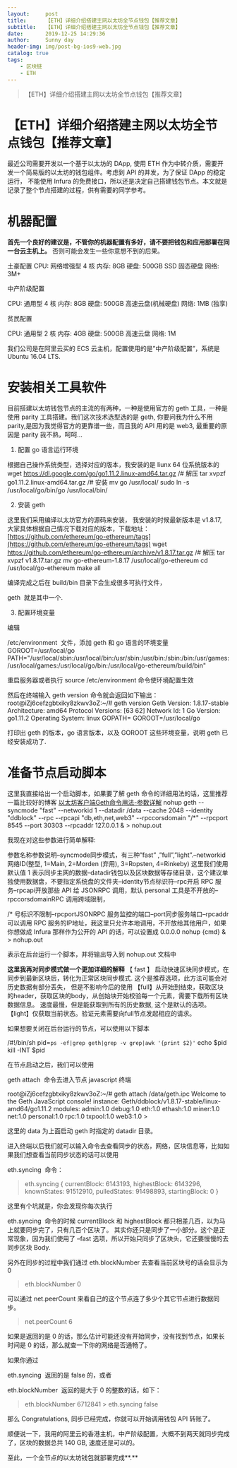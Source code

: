 ```yaml
---
layout:     post
title:      【ETH】详细介绍搭建主网以太坊全节点钱包【推荐文章】
subtitle:   【ETH】详细介绍搭建主网以太坊全节点钱包【推荐文章】
date:       2019-12-25 14:29:36
author:     Sunny day
header-img: img/post-bg-ios9-web.jpg
catalog: true
tags:
    - 区块链
    - ETH
---
```


>【ETH】详细介绍搭建主网以太坊全节点钱包【推荐文章】

# 【ETH】详细介绍搭建主网以太坊全节点钱包【推荐文章】

最近公司需要开发以一个基于以太坊的 DApp, 使用 ETH 作为中转介质，需要开发一个简易版的以太坊的钱包组件。考虑到 API 的并发，为了保证 DApp 的稳定运行， 不能使用 Infura 的免费接口，所以还是决定自己搭建钱包节点。本文就是记录了整个节点搭建的过程，供有需要的同学参考。

# 机器配置

**首先一个良好的建议是，不管你的机器配置有多好，请不要把钱包和应用部署在同一台云主机上。** 否则可能会发生一些你意想不到的后果。

土豪配置
CPU: 网络增强型 4 核 内存: 8GB 硬盘: 500GB SSD 固态硬盘 网络: 3M+

中产阶级配置

CPU: 通用型 4 核 内存: 8GB 硬盘: 500GB 高速云盘(机械硬盘) 网络: 1MB (独享)

贫民配置

CPU: 通用型 2 核 内存: 4GB 硬盘: 500GB 高速云盘 网络: 1M

我们公司是在阿里云买的 ECS 云主机，配置使用的是”中产阶级配置”，系统是 Ubuntu 16.04 LTS.

# 安装相关工具软件

目前搭建以太坊钱包节点的主流的有两种，一种是使用官方的 geth 工具，一种是使用 parity 工具搭建。我们这次技术选型选的是 geth, 你要问我为什么不用 parity,是因为我觉得官方的更靠谱一些，而且我的 API 用的是 web3, 最重要的原因是 parity 我不熟，呵呵…

1. 配置 go 语言运行环境

根据自己操作系统类型，选择对应的版本，我安装的是 liunx 64 位系统版本的
wget https://dl.google.com/go/go1.11.2.linux-amd64.tar.gz /# 解压 tar xvpzf go1.11.2.linux-amd64.tar.gz /# 安装 mv go /usr/local/ sudo ln -s /usr/local/go/bin/go /usr/local/bin/

2. 安装 geth

这里我们采用编译以太坊官方的源码来安装， 我安装的时候最新版本是 v1.8.17, 大家具体根据自己情况下载对应的版本，下载地址：[https://github.com/ethereum/go-ethereum/tags](https://github.com/ethereum/go-ethereum/tags)
wget https://github.com/ethereum/go-ethereum/archive/v1.8.17.tar.gz /# 解压 tar xvpzf v1.8.17.tar.gz mv go-ethereum-1.8.17 /usr/local/go-ethereum cd /usr/local/go-ethereum make all

编译完成之后在 build/bin 目录下会生成很多可执行文件，

geth
 就是其中一个.

3. 配置环境变量

编辑 

/etc/environment
 文件，添加 geth 和 go 语言的环境变量
GOROOT=/usr/local/go PATH="/usr/local/sbin:/usr/local/bin:/usr/sbin:/usr/bin:/sbin:/bin:/usr/games:/usr/local/games:/usr/local/go/bin:/usr/local/go-ethereum/build/bin"

重启服务器或者执行 source /etc/environment 命令使环境配置生效

然后在终端输入 geth version 命令就会返回如下输出：
root@iZj6cefzgbtxiky8zkwv3oZ:~/# geth version Geth Version: 1.8.17-stable Architecture: amd64 Protocol Versions: [63 62] Network Id: 1 Go Version: go1.11.2 Operating System: linux GOPATH= GOROOT=/usr/local/go

打印出 geth 的版本，go 语言版本，以及 GOROOT 这些环境变量，说明 geth 已经安装成功了.

# 准备节点启动脚本

这里我直接给出一个启动脚本，如果要了解 geth 命令的详细用法的话，这里推荐一篇比较好的博客 [以太坊客户端Geth命令用法-参数详解](https://learnblockchain.cn/2017/11/29/geth_cmd_options/)
nohup geth --syncmode "fast" --networkid 1 --datadir /data --cache 2048 --identity "ddblock" --rpc --rpcapi "db,eth,net,web3" --rpccorsdomain "/*" --rpcport 8545 --port 30303 --rpcaddr 127.0.0.1 & > nohup.out

我现在对这些参数进行简单解释:

参数名称参数说明–syncmode同步模式，有三种”fast” ,”full”,”light”.–networkid网络ID(整型, 1=Main, 2=Morden (弃用), 3=Ropsten, 4=Rinkeby) 这里我们使用默认值 1 表示同步主网的数据–datadir钱包以及区块数据等存储目录，这个建议单独使用数据盘，不要指定系统盘的文件夹–identity节点标识符–rpc开启 RPC 服务–rpcapi开放那些 API 给 JSONRPC 调用，默认 personal 工具是不开放的–rpccorsdomainRPC 调用跨域限制，

/*
号标识不限制–rpcportJSONRPC 服务监控的端口–port同步服务端口–rpcaddr可以调用 RPC 服务的IP地址，我这里只允许本地调用，不开放给其他用户，如果你想做成 Infura 那样作为公开的 API 的话，可以设置成 0.0.0.0 
nohup {cmd} & > nohup.out

表示在后台运行一个脚本，并将输出导入到 nohup.out 文档中

**这里我再对同步模式做一个更加详细的解释**
【 fast 】 启动快速区块同步模式，在同步到最新区块后，转化为正常区块同步模式. 这个是推荐选项，此方法可能会对历史数据有部分丢失， 但是不影响今后的使用
【full】从开始到结束，获取区块的header，获取区块的body，从创始块开始校验每一个元素，需要下载所有区块数据信息。 速度最慢，但是能获取到所有的历史数据, 这个是默认的选项。
【light】仅获取当前状态。验证元素需要向full节点发起相应的请求。

如果想要关闭在后台运行的节点，可以使用以下脚本

/#!/bin/sh pid=`ps -ef|grep geth|grep -v grep|awk '{print $2}'` echo $pid kill -INT $pid

在节点启动之后，我们可以使用 

geth attach
 命令去进入节点 javascript 终端

root@iZj6cefzgbtxiky8zkwv3oZ:~/# geth attach /data/geth.ipc Welcome to the Geth JavaScript console! instance: Geth/ddblock/v1.8.17-stable/linux-amd64/go1.11.2 modules: admin:1.0 debug:1.0 eth:1.0 ethash:1.0 miner:1.0 net:1.0 personal:1.0 rpc:1.0 txpool:1.0 web3:1.0 >

这里的 data 为上面启动 geth 时指定的 datadir 目录。

进入终端以后我们就可以输入命令去查看同步的状态，网络，区块信息等，比如如果我们想查看当前同步状态的话可以使用 

eth.syncing
 命令：
> eth.syncing { currentBlock: 6143193, highestBlock: 6143296, knownStates: 91512910, pulledStates: 91498893, startingBlock: 0 }

这里有个坑就是，你会发现你每次执行 

eth.syncing
 命令的时候 currentBlock 和 highestBlock 都只相差几百，以为马上就要同步完了，只有几百个区块了。 其实你还只是同步了一小部分。这个是正常现象，因为我们使用了 –fast 选项，所以开始只同步了区块头，它还要慢慢的去同步区块 Body.

另外在同步的过程中我们通过 eth.blockNumber 去查看当前区块号的话会显示为 0
> eth.blockNumber 0

可以通过 net.peerCount 来看自己的这个节点连了多少个其它节点进行数据同步。

> net.peerCount 6

如果是返回的是 0 的话，那么估计可能还没有开始同步，没有找到节点，如果长时间是 0 的话，那么就查一下你的网络是否通畅了。

如果你通过 

eth.syncing
 返回的是 false 的，或者 

eth.blockNumber
 返回的是大于 0 的整数的话，如下：
> eth.blockNumber 6712841 > eth.syncing false

那么 Congratulations, 同步已经完成，你就可以开始调用钱包 API 转账了。

顺便说一下，我用的阿里云的香港主机，中产阶级配置，大概不到两天就同步完成了，区块的数据总共 140 GB, 速度还是可以的。

至此，一个全节点的以太坊钱包就部署完成**.**

 

